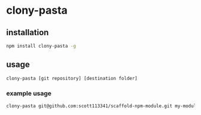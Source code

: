 # clony-pasta


## installation
```bash
npm install clony-pasta -g
```

## usage
```bash
clony-pasta [git repository] [destination folder]
```

### example usage
```bash
clony-pasta git@github.com:scott113341/scaffold-npm-module.git my-module
```
